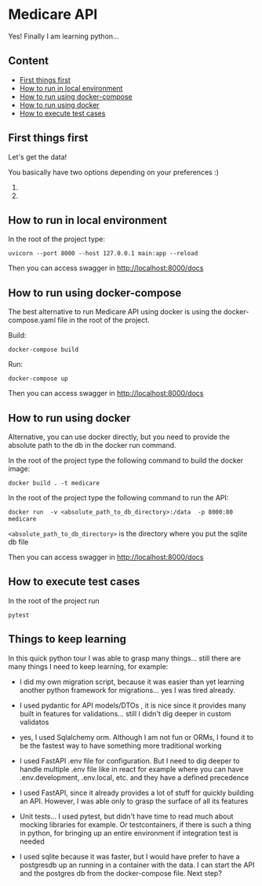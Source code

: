 # Medicare API

Yes! Finally I am learning python... 

## Content

* [First things first](#first-things-first)
* [How to run in local environment](#how-to-run-in-local-environment)
* [How to run using docker-compose](#how-to-run-using-docker-compose)
* [How to run using docker](#how-to-run-using-docker)
* [How to execute test cases](#how-to-execute-test-cases)

## First things first

Let's get the data!

You basically have two options depending on your preferences :)

1. 
2. 

## How to run in local environment

In the root of the project type:

```uvicorn --port 8000 --host 127.0.0.1 main:app --reload```

Then you can access swagger in [http://localhost:8000/docs](http://localhost:8000/docs)


## How to run using docker-compose

The best alternative to run Medicare API using docker is using the docker-compose.yaml file in the root of the project. 

Build:

```docker-compose build```

Run:

```docker-compose up```

Then you can access swagger in [http://localhost:8000/docs](http://localhost:8000/docs)


## How to run using docker

Alternative,  you can use docker directly, but you need to provide the absolute path to the db in the docker run command. 

In the root of the project type the following command to build the docker image:

```docker build . -t medicare```

In the root of the project type the following command to run the API:

```docker run  -v <absolute_path_to_db_directory>:/data  -p 8000:80 medicare```

```<absolute_path_to_db_directory>``` is the directory where you put the sqlite db file

Then you can access swagger in [http://localhost:8000/docs](http://localhost:8000/docs)


## How to execute test cases

In the root of the project run

```pytest```

## Things to keep learning

In this quick python tour I was able to grasp many things... still there are many things I need to keep learning, for example:

* I did my own migration script, because it was easier than yet learning another python framework for migrations... yes I was tired already. 

* I used pydantic for API models/DTOs , it is nice since it provides many built in features for validations... still I didn't dig deeper in custom validatos

* yes, I used Sqlalchemy orm. Although I am not fun or ORMs, I found it to be the fastest way to have something more traditional working

* I used FastAPI .env file for configuration. But I need to dig deeper to handle multiple .env file like in react for example where you can have .env.development, .env.local, etc. and they have a defined precedence

* I used FastAPI, since it already provides a lot of stuff for quickly building an API. However, I was able only to grasp the surface of all its features

* Unit tests... I used pytest, but didn't have time to read much about mocking libraries for example. Or testcontainers, if there is such a thing in python, for bringing up an entire environment if integration test is needed

* I used sqlite because it was faster, but I would have prefer to have a postgresdb up an running in a container with the data. I can start the API and the postgres db from the docker-compose file. Next step?

